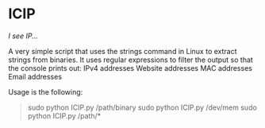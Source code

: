 # ICIP
*I see IP...*

A very simple script that uses the strings command in Linux to extract strings from binaries. It uses regular expressions to filter the output so that the console prints out:
  IPv4 addresses
  Website addresses
  MAC addresses
  Email addresses

Usage is the following:
> sudo python ICIP.py /path/binary
> sudo python ICIP.py /dev/mem
> sudo python ICIP.py /path/*
